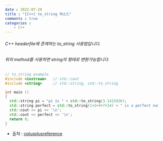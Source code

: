 ```yaml
---
date : 2022-07-29
title : "[C++] to_string 메소드"
comments : true
categories : 
    - C++
---
```


###### C++ <string> headerfile에 존재하는 to_string 사용법입니다.
###### 위의 method를 사용하면 string의 형태로 변환가능합니다.

```c++
// to_string example
#include <iostream>   // std::cout
#include <string>     // std::string, std::to_string

int main ()
{
  std::string pi = "pi is " + std::to_string(3.1415926);
  std::string perfect = std::to_string(1+2+4+7+14) + " is a perfect number";
  std::cout << pi << '\n';
  std::cout << perfect << '\n';
  return 0;
}
```

* 출처 : [cplusplusreference](https://cplusplus.com/reference/string/to_string/)
